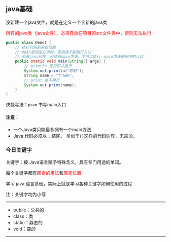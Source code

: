 ## java基础

没新建一个java文件，就是在定义一个全新的java类

<font color=red>所有的java类（java文件），必须存放在项目的src文件夹中，否则无法执行</font>

```java
public class Demo1 {
    // 执行代码的开始位置
    // main是规定必须的，否则找不到执行入口
    // 所有java程序，必须有main方法，才可以执行，main方法是程序的入口
    public static void main(String[] args) {
        // println 是打印并换行
        System.out.println("你好");
        String name = "frank";
        // print 是不换行
        System.out.print(name);
    }
}
```

快捷写法：`psvm` 书写main入口

#### 注意：

* 一个Java类只能最多拥有一个main方法
* Java 代码必须以 `;` 结尾， 类似于`{}`这样的代码边界，无需加`;`

### 今日关键字

关键字：被 Java语言赋予特殊含义，具有专门用途的单词。

每个关键字都有<font color=red>固定的用法</font>和<font color=red>固定位置</font>

学习 java 语言基础，实际上就是学习各种关键字如何使用的过程

注：关键字均为小写

----

* public：公共的
* class：类
* static：静态的
* void：空的

----

